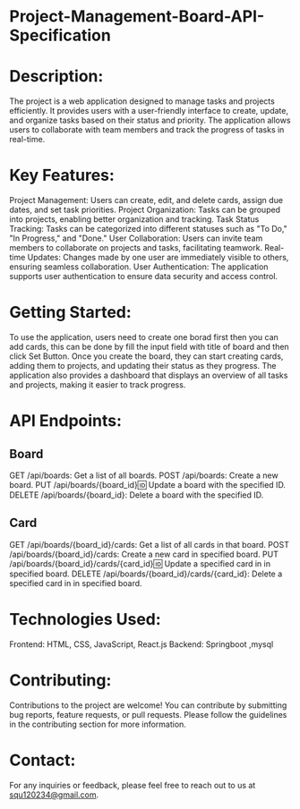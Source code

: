# Project-Management-Board-API-Specification
# Description:
The project is a web application designed to manage tasks and projects efficiently. It provides users with a user-friendly interface to create, update, and organize tasks based on their status and priority. The application allows users to collaborate with team members and track the progress of tasks in real-time.
# Key Features:
Project Management: Users can create, edit, and delete cards, assign due dates, and set task priorities.
Project Organization: Tasks can be grouped into projects, enabling better organization and tracking.
Task Status Tracking: Tasks can be categorized into different statuses such as "To Do," "In Progress," and "Done."
User Collaboration: Users can invite team members to collaborate on projects and tasks, facilitating teamwork.
Real-time Updates: Changes made by one user are immediately visible to others, ensuring seamless collaboration.
User Authentication: The application supports user authentication to ensure data security and access control.
# Getting Started:
To use the application, users need to create one borad first then you can add cards, this can be done by fill the input field with title of board and then click Set Button. Once you create the board, they can start creating cards, adding them to projects, and updating their status as they progress. The application also provides a dashboard that displays an overview of all tasks and projects, making it easier to track progress.

# API Endpoints:
## Board
GET /api/boards: Get a list of all boards.
POST /api/boards: Create a new board.
PUT /api/boards/{board_id}:id: Update a board with the specified ID.
DELETE /api/boards/{board_id}: Delete a board with the specified ID.
## Card
GET /api/boards/{board_id}/cards: Get a list of all cards in that board.
POST /api/boards/{board_id}/cards: Create a new card in specified board.
PUT /api/boards/{board_id}/cards/{card_id}:id: Update a specified card in in specified board.
DELETE /api/boards/{board_id}/cards/{card_id}: Delete a specified card in in specified board.
# Technologies Used:

Frontend: HTML, CSS, JavaScript, React.js
Backend: Springboot ,mysql

# Contributing:
Contributions to the project are welcome! You can contribute by submitting bug reports, feature requests, or pull requests. Please follow the guidelines in the contributing section for more information.

# Contact:
For any inquiries or feedback, please feel free to reach out to us at squ120234@gmail.com.

